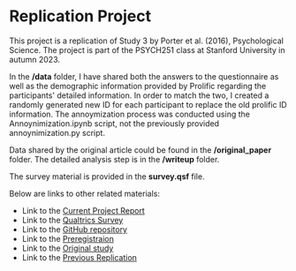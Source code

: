 # Replication Project 

This project is a replication of Study 3 by Porter et al. (2016), Psychological Science. The project is part of the PSYCH251 class at Stanford University in autumn 2023.

In the **/data** folder, I have shared both the answers to the questionnaire as well as the demographic information provided by Prolific regarding the participants' detailed information. In order to match the two, I created a randomly generated new ID for each participant to replace the old prolific ID information. The annoymization process was conducted using the Annoynimization.ipynb script, not the previously provided annoynimization.py script. 

Data shared by the original article could be found in the **/original_paper** folder. The detailed analysis step is in the **/writeup** folder.

The survey material is provided in the **survey.qsf** file.

Below are links to other related materials:

- Link to the [Current Project Report](https://rpubs.com/zwc1701/1158461)
- Link to the [Qualtrics Survey](https://stanforduniversity.qualtrics.com/jfe/form/SV_8AhNKUkgXXDVaOa)
- Link to the [GitHub repository](https://github.com/psych251/porter_2016_1_rescue)
- Link to the [Preregistraion](https://osf.io/eu3jk)
- Link to the [Original study](https://github.com/psych251/porter_2016_1_rescue/blob/main/original_paper/porter-et-al-2015-inferring-identity-from-language-linguistic-intergroup-bias-informs-social-categorization.pdf)
- Link to the [Previous Replication](https://rpubs.com/sansiropp/261171)
